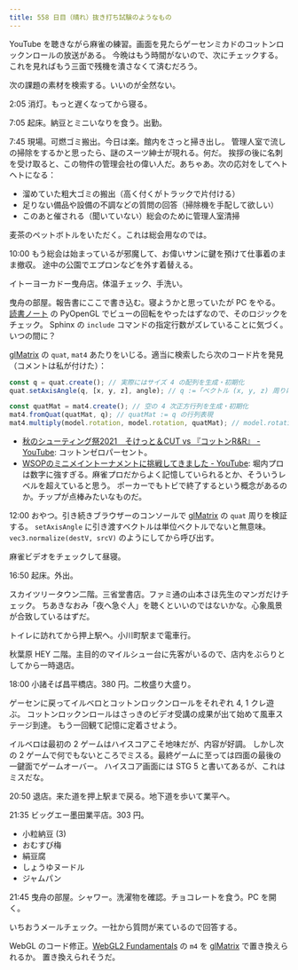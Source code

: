 ```yaml
---
title: 558 日目（晴れ）抜き打ち試験のようなもの
---
```


YouTube を聴きながら麻雀の練習。画面を見たらゲーセンミカドのコットンロックンロールの放送がある。
今晩はもう時間がないので、次にチェックする。これを見ればもう三面で残機を潰さなくて済むだろう。

次の課題の素材を検索する。いいのが全然ない。

2:05 消灯。もっと遅くなってから寝る。

7:05 起床。納豆とミニいなりを食う。出勤。

7:45 現場。可燃ゴミ搬出。今日は楽。館内をさっと掃き出し。
管理人室で流しの掃除をするかと思ったら、謎のスーツ紳士が現れる。何だ。
挨拶の後に名刺を受け取ると、この物件の管理会社の偉い人だ。あちゃあ。次の応対をしてヘトヘトになる：

* 溜めていた粗大ゴミの搬出（高く付くがトラックで片付ける）
* 足りない備品や設備の不調などの質問の回答（掃除機を手配して欲しい）
* このあと催される（聞いていない）総会のために管理人室清掃

麦茶のペットボトルをいただく。これは総会用なのでは。

10:00 もう総会は始まっているが邪魔して、お偉いサンに鍵を預けて仕事着のまま撤収。
途中の公園でエプロンなどを外す着替える。

イトーヨーカドー曳舟店。体温チェック、手洗い。

曳舟の部屋。報告書にここで書き込む。寝ようかと思っていたが PC をやる。
[読書ノート][note] の PyOpenGL でビューの回転をやったはずなので、そのロジックをチェック。
Sphinx の `include` コマンドの指定行数がズレていることに気づく。いつの間に？

[glMatrix] の `quat`, `mat4` あたりをいじる。適当に検索したら次のコード片を発見（コメントは私が付けた）：

```javascript
const q = quat.create(); // 実際にはサイズ 4 の配列を生成・初期化
quat.setAxisAngle(q, [x, y, z], angle); // q :=「ベクトル (x, y, z) 周りに角度 angle だけ回転する」

const quatMat = mat4.create(); // 空の 4 次正方行列を生成・初期化
mat4.fromQuat(quatMat, q); // quatMat := q の行列表現
mat4.multiply(model.rotation, model.rotation, quatMat); // model.rotation := model.rotation * quatMat;
```

* [秋のシューティング祭2021　そけっと＆CUT vs 『コットンR&amp;R』 - YouTube](https://www.youtube.com/watch?v=rwlmw7R4A7Y):
  コットンゼロパーセント。
* [WSOPのミニメイントーナメントに挑戦してきました - YouTube](https://www.youtube.com/watch?v=c5j8PJ0VaQY):
  堀内プロは数字に強すぎる。麻雀プロだからよく記憶していられるとか、そういうレベルを超えていると思う。
  ポーカーでもトビで終了するという概念があるのか。チップが点棒みたいなものだ。

12:00 おやつ。引き続きブラウザーのコンソールで [glMatrix] の `quat` 周りを検証する。
`setAxisAngle` に引き渡すベクトルは単位ベクトルでないと無意味。
`vec3.normalize(destV, srcV)` のようにしてから呼び出す。

麻雀ビデオをチェックして昼寝。

16:50 起床。外出。

スカイツリータウン二階。三省堂書店。ファミ通の山本さほ先生のマンガだけチェック。
ちあきなおみ「夜へ急ぐ人」を聴くといいのではないかな。心象風景が合致しているはずだ。

トイレに訪れてから押上駅へ。小川町駅まで電車行。

秋葉原 HEY 二階。主目的のマイルシュー台に先客がいるので、店内をぶらりとしてから一時退店。

18:00 小諸そば昌平橋店。380 円。二枚盛り大盛り。

ゲーセンに戻ってイルベロとコットンロックンロールをそれぞれ 4, 1 クレ遊ぶ。
コットンロックンロールはさっきのビデオ受講の成果が出て始めて風車ステージ到達。
もう一回観て記憶に定着させよう。

イルベロは最初の 2 ゲームはハイスコアこそ地味だが、内容が好調。
しかし次の 2 ゲームで何でもないところでミスる。最終ゲームに至っては四面の最後の一鍵面でゲームオーバー。
ハイスコア画面には STG 5 と書いてあるが、これはミスだな。

20:50 退店。来た道を押上駅まで戻る。地下道を歩いて業平へ。

21:35 ビッグエー墨田業平店。303 円。

* 小粒納豆 (3)
* おむすび梅
* 絹豆腐
* しょうゆヌードル
* ジャムパン

21:45 曳舟の部屋。シャワー。洗濯物を確認。チョコレートを食う。PC を開く。

いちおうメールチェック。一社から質問が来ているので回答する。

WebGL のコード修正。[WebGL2 Fundamentals] の `m4` を [glMatrix] で置き換えられるか。
置き換えられそうだ。

[glMatrix]: https://glmatrix.net/
[note]: https://showa-yojyo.github.io/notebook/
[WebGL2 Fundamentals]: https://webgl2fundamentals.org
